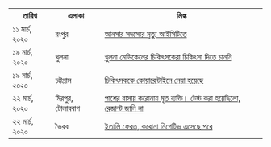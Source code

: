 <table>
  <tr>
    <th>তারিখ</th>
    <th>এলাকা</th>
    <th>লিঙ্ক</th>
  </tr>
  <tr>
    <td>১১ মার্চ, ২০২০</td>
    <td>রংপুর</td>
    <td><a href="https://www.dhakatribune.com/bangladesh/dhaka/2020/03/18/death-of-ansar-member-prompts-coronavirus-panic-at-bcc?fbclid=IwAR0uFFjPW379-0BeH2ufo4-tH4afRBwGaQgXQfSQ_U9DPjA5h1kUrijml9k" target="_blank">আনসার সদস্যের মৃত্যু আইসিটিতে</a></td>
  </tr>
  <tr>
    <td>১৯ মার্চ, ২০২০</td>
    <td>খুলনা</td>
    <td><a href="https://www.prothomalo.com/bangladesh/article/1646173" target="_blank">খুলনা মেডিকেলের চিকিৎসকেরা চিকিৎসা দিতে চাননি</a></td>
  </tr>
  <tr>
    <td>১৯ মার্চ, ২০২০</td>
    <td>চট্টগ্রাম</td>
    <td><a href="https://www.jagonews24.com/national/news/567763" target="_blank">চিকিৎসককে কোয়ারেন্টাইনে নেয়া হয়েছে</a></td>
  </tr>
  <tr>
    <td>২২ মার্চ, ২০২০</td>
    <td>মিরপুর, টোলারবাগ</td>
    <td><a href="https://www.prothomalo.com/bangladesh/article/1646386" target="_blank">পাশের বাসায় করোনায় মৃত ব্যক্তি। টেস্ট করা হয়েছিলো, রেজাল্ট জানি না</a></td>
  </tr>
  <tr>
    <td>২২ মার্চ, ২০২০</td>
    <td>ভৈরব</td>
    <td><a href="https://www.prothomalo.com/bangladesh/article/1646428" target="_blank">ইতালি ফেরত, করোনা নিগেটিভ এসেছে পরে</a></td>
  </tr>
</table>